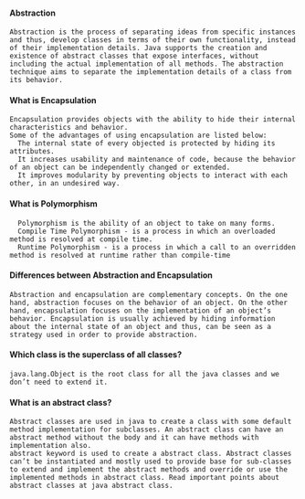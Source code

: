 #### Abstraction
    Abstraction is the process of separating ideas from specific instances and thus, develop classes in terms of their own functionality, instead of their implementation details. Java supports the creation and existence of abstract classes that expose interfaces, without including the actual implementation of all methods. The abstraction technique aims to separate the implementation details of a class from its behavior.

####  What is Encapsulation
    Encapsulation provides objects with the ability to hide their internal characteristics and behavior.
    Some of the advantages of using encapsulation are listed below:
      The internal state of every objected is protected by hiding its attributes.
      It increases usability and maintenance of code, because the behavior of an object can be independently changed or extended.
      It improves modularity by preventing objects to interact with each other, in an undesired way.

####  What is Polymorphism
      Polymorphism is the ability of an object to take on many forms.
      Compile Time Polymorphism - is a process in which an overloaded method is resolved at compile time.
      Runtime Polymorphism - is a process in which a call to an overridden method is resolved at runtime rather than compile-time


#### Differences between Abstraction and Encapsulation
    Abstraction and encapsulation are complementary concepts. On the one hand, abstraction focuses on the behavior of an object. On the other hand, encapsulation focuses on the implementation of an object’s behavior. Encapsulation is usually achieved by hiding information about the internal state of an object and thus, can be seen as a strategy used in order to provide abstraction.

#### Which class is the superclass of all classes?
    java.lang.Object is the root class for all the java classes and we don’t need to extend it.

#### What is an abstract class?
    Abstract classes are used in java to create a class with some default method implementation for subclasses. An abstract class can have an abstract method without the body and it can have methods with implementation also.
    abstract keyword is used to create a abstract class. Abstract classes can’t be instantiated and mostly used to provide base for sub-classes to extend and implement the abstract methods and override or use the implemented methods in abstract class. Read important points about abstract classes at java abstract class.
